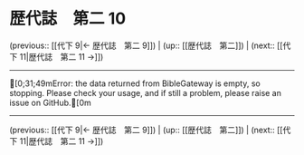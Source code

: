 # 歴代誌　第二 10

(previous:: [[代下 9|← 歴代誌　第二 9]]) | (up:: [[歴代誌　第二]]) | (next:: [[代下 11|歴代誌　第二 11 →]])

***
[0;31;49mError: the data returned from BibleGateway is empty, so stopping. Please check your usage, and if still a problem, please raise an issue on GitHub.[0m

***

(previous:: [[代下 9|← 歴代誌　第二 9]]) | (up:: [[歴代誌　第二]]) | (next:: [[代下 11|歴代誌　第二 11 →]])
